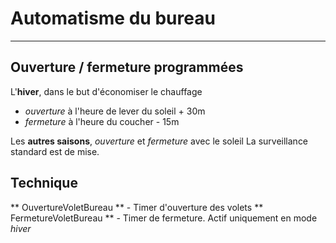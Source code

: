 # Automatisme du bureau
---

## Ouverture / fermeture programmées

L'**hiver**, dans le but d'économiser le chauffage
- *ouverture* à l'heure de lever du soleil + 30m
- *fermeture* à l'heure du coucher - 15m

Les **autres saisons**, *ouverture* et *fermeture* avec le soleil
La surveillance standard est de mise.

## Technique

** OuvertureVoletBureau ** - Timer d'ouverture des volets
** FermetureVoletBureau ** - Timer de fermeture. Actif uniquement en mode *hiver*

